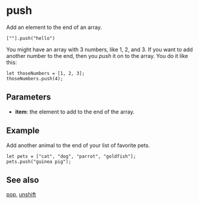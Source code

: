 # push

Add an element to the end of an array.

```sig
[""].push("hello")
```

You might have an array with 3 numbers, like 1, 2, and 3. If you want to add another number to the end,
then you _push_ it on to the array. You do it like this:

```block
let thoseNumbers = [1, 2, 3];
thoseNumbers.push(4);
```

## Parameters

* **item**: the element to add to the end of the array.

## Example

Add another animal to the end of your list of favorite pets.

```blocks
let pets = ["cat", "dog", "parrot", "goldfish"];
pets.push("guinea pig");
```

## See also

[pop](/reference/arrays/pop), [unshift](/reference/arrays/unshift)